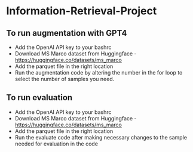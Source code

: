 # Information-Retrieval-Project

## To run augmentation with GPT4

- Add the OpenAI API key to your bashrc
- Download MS Marco dataset from Huggingface - https://huggingface.co/datasets/ms_marco
- Add the parquet file in the right location
- Run the augmentation code by altering the number in the for loop to select the number of samples you need.

## To run evaluation

- Add the OpenAI API key to your bashrc
- Download MS Marco dataset from Huggingface - https://huggingface.co/datasets/ms_marco
- Add the parquet file in the right location
- Run the evaluate code after making necessary changes to the sample needed for evaluation in the code 
